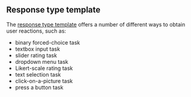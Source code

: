 ## Response type template

The [response type template](https://github.com/babe-project/ResponseTypeTemplate) offers a number of different ways to obtain user reactions, such
as:

- binary forced-choice task
- textbox input task
- slider rating task
- dropdown menu task
- Likert-scale rating task
- text selection task
- click-on-a-picture task
- press a button task




